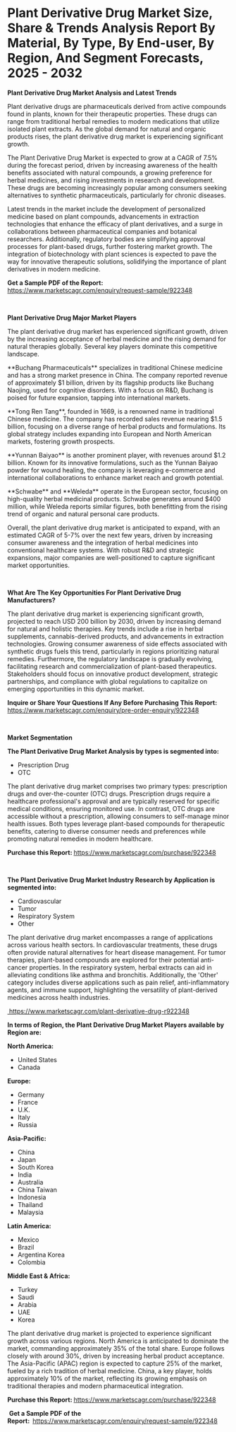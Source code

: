 <p><h1>Plant Derivative Drug Market Size, Share & Trends Analysis Report By Material, By Type, By End-user, By Region, And Segment Forecasts, 2025 - 2032</h1></p><p><strong>Plant Derivative Drug Market Analysis and Latest Trends</strong></p>
<p><p>Plant derivative drugs are pharmaceuticals derived from active compounds found in plants, known for their therapeutic properties. These drugs can range from traditional herbal remedies to modern medications that utilize isolated plant extracts. As the global demand for natural and organic products rises, the plant derivative drug market is experiencing significant growth.</p><p>The Plant Derivative Drug Market is expected to grow at a CAGR of 7.5% during the forecast period, driven by increasing awareness of the health benefits associated with natural compounds, a growing preference for herbal medicines, and rising investments in research and development. These drugs are becoming increasingly popular among consumers seeking alternatives to synthetic pharmaceuticals, particularly for chronic diseases.</p><p>Latest trends in the market include the development of personalized medicine based on plant compounds, advancements in extraction technologies that enhance the efficacy of plant derivatives, and a surge in collaborations between pharmaceutical companies and botanical researchers. Additionally, regulatory bodies are simplifying approval processes for plant-based drugs, further fostering market growth. The integration of biotechnology with plant sciences is expected to pave the way for innovative therapeutic solutions, solidifying the importance of plant derivatives in modern medicine.</p></p>
<p><strong>Get a Sample PDF of the Report:&nbsp;</strong> <a href="https://www.marketscagr.com/enquiry/request-sample/922348?utm_campaign=2660&utm_medium=2&utm_source=Github&utm_content=ia&utm_term=18042025&utm_id=plant-derivative-drug">https://www.marketscagr.com/enquiry/request-sample/922348</a></p>
<p>&nbsp;</p>
<p><strong>Plant Derivative Drug Major Market Players</strong></p>
<p><p>The plant derivative drug market has experienced significant growth, driven by the increasing acceptance of herbal medicine and the rising demand for natural therapies globally. Several key players dominate this competitive landscape.</p><p>**Buchang Pharmaceuticals** specializes in traditional Chinese medicine and has a strong market presence in China. The company reported revenue of approximately $1 billion, driven by its flagship products like Buchang Naojing, used for cognitive disorders. With a focus on R&D, Buchang is poised for future expansion, tapping into international markets.</p><p>**Tong Ren Tang**, founded in 1669, is a renowned name in traditional Chinese medicine. The company has recorded sales revenue nearing $1.5 billion, focusing on a diverse range of herbal products and formulations. Its global strategy includes expanding into European and North American markets, fostering growth prospects.</p><p>**Yunnan Baiyao** is another prominent player, with revenues around $1.2 billion. Known for its innovative formulations, such as the Yunnan Baiyao powder for wound healing, the company is leveraging e-commerce and international collaborations to enhance market reach and growth potential.</p><p>**Schwabe** and **Weleda** operate in the European sector, focusing on high-quality herbal medicinal products. Schwabe generates around $400 million, while Weleda reports similar figures, both benefitting from the rising trend of organic and natural personal care products.</p><p>Overall, the plant derivative drug market is anticipated to expand, with an estimated CAGR of 5-7% over the next few years, driven by increasing consumer awareness and the integration of herbal medicines into conventional healthcare systems. With robust R&D and strategic expansions, major companies are well-positioned to capture significant market opportunities.</p></p>
<p>&nbsp;</p>
<p><strong>What Are The Key Opportunities For Plant Derivative Drug Manufacturers?</strong></p>
<p><p>The plant derivative drug market is experiencing significant growth, projected to reach USD 200 billion by 2030, driven by increasing demand for natural and holistic therapies. Key trends include a rise in herbal supplements, cannabis-derived products, and advancements in extraction technologies. Growing consumer awareness of side effects associated with synthetic drugs fuels this trend, particularly in regions prioritizing natural remedies. Furthermore, the regulatory landscape is gradually evolving, facilitating research and commercialization of plant-based therapeutics. Stakeholders should focus on innovative product development, strategic partnerships, and compliance with global regulations to capitalize on emerging opportunities in this dynamic market.</p></p>
<p><strong>Inquire or Share Your Questions If Any Before Purchasing This Report:</strong> <a href="https://www.marketscagr.com/enquiry/pre-order-enquiry/922348?utm_campaign=2660&utm_medium=2&utm_source=Github&utm_content=ia&utm_term=18042025&utm_id=plant-derivative-drug">https://www.marketscagr.com/enquiry/pre-order-enquiry/922348</a></p>
<p>&nbsp;</p>
<p><strong>Market Segmentation</strong></p>
<p><strong>The Plant Derivative Drug Market Analysis by types is segmented into:</strong></p>
<p><ul><li>Prescription Drug</li><li>OTC</li></ul></p>
<p><p>The plant derivative drug market comprises two primary types: prescription drugs and over-the-counter (OTC) drugs. Prescription drugs require a healthcare professional's approval and are typically reserved for specific medical conditions, ensuring monitored use. In contrast, OTC drugs are accessible without a prescription, allowing consumers to self-manage minor health issues. Both types leverage plant-based compounds for therapeutic benefits, catering to diverse consumer needs and preferences while promoting natural remedies in modern healthcare.</p></p>
<p><strong>Purchase this Report:&nbsp;</strong><a href="https://www.marketscagr.com/purchase/922348?utm_campaign=2660&utm_medium=2&utm_source=Github&utm_content=ia&utm_term=18042025&utm_id=plant-derivative-drug">https://www.marketscagr.com/purchase/922348</a></p>
<p>&nbsp;</p>
<p><strong>The Plant Derivative Drug Market Industry Research by Application is segmented into:</strong></p>
<p><ul><li>Cardiovascular</li><li>Tumor</li><li>Respiratory System</li><li>Other</li></ul></p>
<p><p>The plant derivative drug market encompasses a range of applications across various health sectors. In cardiovascular treatments, these drugs often provide natural alternatives for heart disease management. For tumor therapies, plant-based compounds are explored for their potential anti-cancer properties. In the respiratory system, herbal extracts can aid in alleviating conditions like asthma and bronchitis. Additionally, the 'Other' category includes diverse applications such as pain relief, anti-inflammatory agents, and immune support, highlighting the versatility of plant-derived medicines across health industries.</p></p>
<p><a href="https://www.marketscagr.com/plant-derivative-drug-r922348?utm_campaign=2660&utm_medium=2&utm_source=Github&utm_content=ia&utm_term=18042025&utm_id=plant-derivative-drug">&nbsp;https://www.marketscagr.com/plant-derivative-drug-r922348</a></p>
<p><strong>In terms of Region, the Plant Derivative Drug Market Players available by Region are:</strong></p>
<p>
    <p> <strong> North America: </strong>
        <ul>
            <li>United States</li>
            <li>Canada</li>
        </ul>
        </p> 
    <p> <strong> Europe: </strong>
        <ul>
            <li>Germany</li>
            <li>France</li>
            <li>U.K.</li>
            <li>Italy</li>
            <li>Russia</li>
        </ul>
        </p> 
    <p> <strong> Asia-Pacific: </strong>
        <ul>
            <li>China</li>
            <li>Japan</li>
            <li>South Korea</li>
            <li>India</li>
            <li>Australia</li>
            <li>China Taiwan</li>
            <li>Indonesia</li>
            <li>Thailand</li>
            <li>Malaysia</li>
        </ul>
        </p> 
    <p> <strong> Latin America: </strong>
        <ul>
            <li>Mexico</li>
            <li>Brazil</li>
            <li>Argentina Korea</li>
            <li>Colombia</li>
        </ul>
        </p> 
    <p> <strong> Middle East & Africa: </strong>
        <ul>
            <li>Turkey</li>
            <li>Saudi</li>
            <li>Arabia</li>
            <li>UAE</li>
            <li>Korea</li>
        </ul>
    </p>
    </p>
<p><p>The plant derivative drug market is projected to experience significant growth across various regions. North America is anticipated to dominate the market, commanding approximately 35% of the total share. Europe follows closely with around 30%, driven by increasing herbal product acceptance. The Asia-Pacific (APAC) region is expected to capture 25% of the market, fueled by a rich tradition of herbal medicine. China, a key player, holds approximately 10% of the market, reflecting its growing emphasis on traditional therapies and modern pharmaceutical integration.</p></p>
<p><strong>Purchase this Report: </strong><a href="https://www.marketscagr.com/purchase/922348?utm_campaign=2660&utm_medium=2&utm_source=Github&utm_content=ia&utm_term=18042025&utm_id=plant-derivative-drug">https://www.marketscagr.com/purchase/922348</a></p>
<p>&nbsp;<strong>Get a Sample PDF of the Report:&nbsp;&nbsp;</strong><a href="https://www.marketscagr.com/enquiry/request-sample/922348?utm_campaign=2660&utm_medium=2&utm_source=Github&utm_content=ia&utm_term=18042025&utm_id=plant-derivative-drug">https://www.marketscagr.com/enquiry/request-sample/922348</a></p>
<p><strong></strong></p>
<p><p></p><p></p><p></p></p>